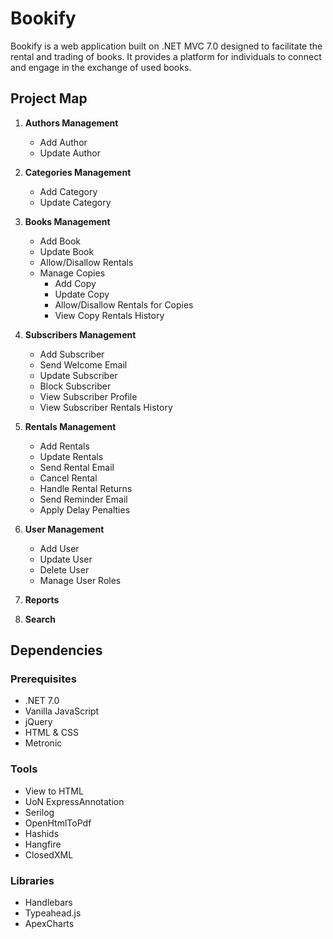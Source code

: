 
# Bookify
Bookify is a web application built on .NET MVC 7.0 designed to facilitate the rental and trading of books. It provides a platform for individuals to connect and engage in the exchange of used books.

## Project Map

1. **Authors Management**
   - Add Author
   - Update Author

2. **Categories Management**
   - Add Category
   - Update Category

3. **Books Management**
   - Add Book
   - Update Book
   - Allow/Disallow Rentals
   - Manage Copies
     - Add Copy
     - Update Copy
     - Allow/Disallow Rentals for Copies
     - View Copy Rentals History

4. **Subscribers Management**
   - Add Subscriber
   - Send Welcome Email
   - Update Subscriber
   - Block Subscriber
   - View Subscriber Profile
   - View Subscriber Rentals History

5. **Rentals Management**
   - Add Rentals
   - Update Rentals
   - Send Rental Email
   - Cancel Rental
   - Handle Rental Returns
   - Send Reminder Email
   - Apply Delay Penalties

6. **User Management**
   - Add User
   - Update User
   - Delete User
   - Manage User Roles

7. **Reports**
   
8. **Search**

## Dependencies

### Prerequisites
- .NET 7.0
- Vanilla JavaScript
- jQuery
- HTML & CSS
- Metronic

### Tools
- View to HTML
- UoN ExpressAnnotation
- Serilog
- OpenHtmlToPdf
- Hashids
- Hangfire
- ClosedXML

### Libraries
- Handlebars
- Typeahead.js
- ApexCharts

